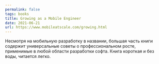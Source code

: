 ```yaml
---
permalink: false
tags: books
title: Growing as a Mobile Engineer
date: 2021-06-21
url: https://www.mobileatscale.com/growing.html
---
```

Несмотря на мобильную разработку в названии, большая часть книги содержит универсальные советы о профессиональном росте, применимые в любой области разработки софта. Книга короткая и без воды, читается легко.
